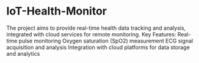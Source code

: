 # IoT-Health-Monitor
The project aims to provide real-time health data tracking and analysis, integrated with cloud services for remote monitoring.
Key Features:
Real-time pulse monitoring
Oxygen saturation (SpO2) measurement
ECG signal acquisition and analysis
Integration with cloud platforms for data storage and analytics
